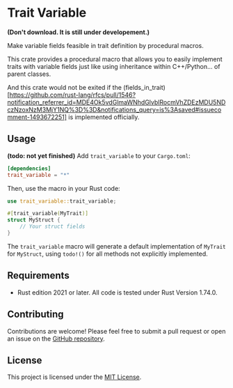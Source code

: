 # Trait Variable
**(Don't download. It is still under developement.)**

Make variable fields feasible in trait definition by procedural macros.

This crate provides a procedural macro that allows you to easily implement traits with variable fields just like using inheritance within C++/Python... of parent classes.

And this crate would not be exited if the (fields_in_trait)[https://github.com/rust-lang/rfcs/pull/1546?notification_referrer_id=MDE4Ok5vdGlmaWNhdGlvblRocmVhZDEzMDU5NDczNzoxNzM3MjY1NQ%3D%3D&notifications_query=is%3Asaved#issuecomment-1493672251] is implemented officially.

## Usage

**(todo: not yet finished)**
Add `trait_variable` to your `Cargo.toml`:

```toml
[dependencies]
trait_variable = "*"
```

Then, use the macro in your Rust code:

```rust
use trait_variable::trait_variable;

#[trait_variable(MyTrait)]
struct MyStruct {
    // Your struct fields
}
```

The `trait_variable` macro will generate a default implementation of `MyTrait` for `MyStruct`, using `todo!()` for all methods not explicitly implemented.

## Requirements

- Rust edition 2021 or later. All code is tested under Rust Version 1.74.0.

## Contributing

Contributions are welcome! Please feel free to submit a pull request or open an issue on the [GitHub repository](https://github.com/dbsxdbsx/trait_variable).

## License

This project is licensed under the [MIT License](https://opensource.org/license/mit/).
